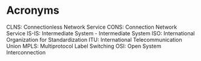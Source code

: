# Acronyms

CLNS:  Connectionless Network Service
CONS:  Connection Network Service
IS-IS:  Intermediate System - Intermediate System
ISO:  International Organization for Standardization
ITU:  International Telecommunication Union
MPLS:  Multiprotocol Label Switching
OSI:  Open System Interconnection

